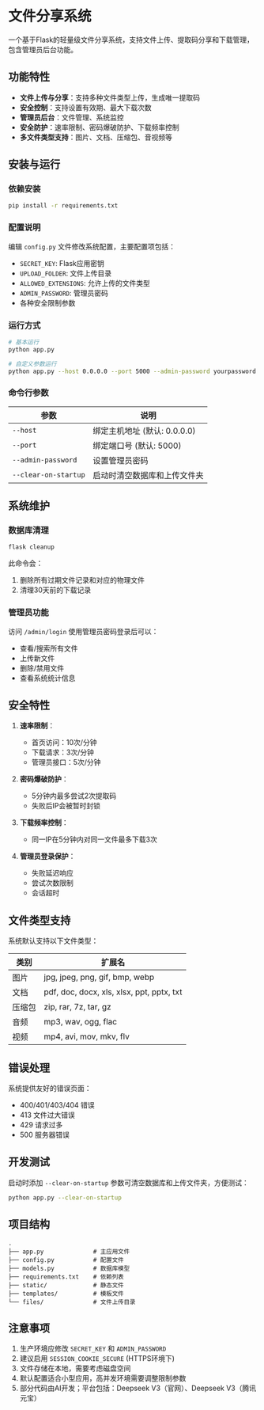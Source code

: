 # 文件分享系统

一个基于Flask的轻量级文件分享系统，支持文件上传、提取码分享和下载管理，包含管理员后台功能。

## 功能特性

- **文件上传与分享**：支持多种文件类型上传，生成唯一提取码
- **安全控制**：支持设置有效期、最大下载次数
- **管理员后台**：文件管理、系统监控
- **安全防护**：速率限制、密码爆破防护、下载频率控制
- **多文件类型支持**：图片、文档、压缩包、音视频等

## 安装与运行

### 依赖安装

```bash
pip install -r requirements.txt
```

### 配置说明

编辑 `config.py` 文件修改系统配置，主要配置项包括：

- `SECRET_KEY`: Flask应用密钥
- `UPLOAD_FOLDER`: 文件上传目录
- `ALLOWED_EXTENSIONS`: 允许上传的文件类型
- `ADMIN_PASSWORD`: 管理员密码
- 各种安全限制参数

### 运行方式

```bash
# 基本运行
python app.py

# 自定义参数运行
python app.py --host 0.0.0.0 --port 5000 --admin-password yourpassword --clear-on-startup
```

### 命令行参数

| 参数 | 说明 |
|------|------|
| `--host` | 绑定主机地址 (默认: 0.0.0.0) |
| `--port` | 绑定端口号 (默认: 5000) |
| `--admin-password` | 设置管理员密码 |
| `--clear-on-startup` | 启动时清空数据库和上传文件夹 |

## 系统维护

### 数据库清理

```bash
flask cleanup
```

此命令会：
1. 删除所有过期文件记录和对应的物理文件
2. 清理30天前的下载记录

### 管理员功能

访问 `/admin/login` 使用管理员密码登录后可以：

- 查看/搜索所有文件
- 上传新文件
- 删除/禁用文件
- 查看系统统计信息

## 安全特性

1. **速率限制**：
   - 首页访问：10次/分钟
   - 下载请求：3次/分钟
   - 管理员接口：5次/分钟

2. **密码爆破防护**：
   - 5分钟内最多尝试2次提取码
   - 失败后IP会被暂时封锁

3. **下载频率控制**：
   - 同一IP在5分钟内对同一文件最多下载3次

4. **管理员登录保护**：
   - 失败延迟响应
   - 尝试次数限制
   - 会话超时

## 文件类型支持

系统默认支持以下文件类型：

| 类别 | 扩展名 |
|------|------|
| 图片 | jpg, jpeg, png, gif, bmp, webp |
| 文档 | pdf, doc, docx, xls, xlsx, ppt, pptx, txt |
| 压缩包 | zip, rar, 7z, tar, gz |
| 音频 | mp3, wav, ogg, flac |
| 视频 | mp4, avi, mov, mkv, flv |

## 错误处理

系统提供友好的错误页面：

- 400/401/403/404 错误
- 413 文件过大错误
- 429 请求过多
- 500 服务器错误

## 开发测试

启动时添加 `--clear-on-startup` 参数可清空数据库和上传文件夹，方便测试：

```bash
python app.py --clear-on-startup
```

## 项目结构

```
.
├── app.py              # 主应用文件
├── config.py           # 配置文件
├── models.py           # 数据库模型
├── requirements.txt    # 依赖列表
├── static/             # 静态文件
├── templates/          # 模板文件
└── files/              # 文件上传目录
```

## 注意事项

1. 生产环境应修改 `SECRET_KEY` 和 `ADMIN_PASSWORD`
2. 建议启用 `SESSION_COOKIE_SECURE` (HTTPS环境下)
3. 文件存储在本地，需要考虑磁盘空间
4. 默认配置适合小型应用，高并发环境需要调整限制参数
5. 部分代码由AI开发；平台包括：Deepseek V3（官网）、Deepseek V3（腾讯元宝）
